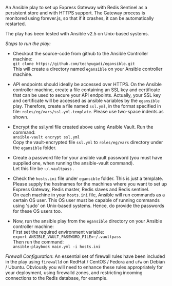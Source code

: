An Ansible play to set up Express Gateway with Redis Sentinel as a persistent 
store and with HTTPS support. The Gateway process is monitored using forever.js,
so that if it crashes, it can be automatically restarted.

The play has been tested with Ansible v2.5 on Unix-based systems.

_Steps to run the play:_

* Checkout the source-code from github to the Ansible Controller machine:  
`git clone https://github.com/techyugadi/egansible.git`  
This will create a directory named `egansible` on your Ansible controller machine.

* API endpoints should ideally be accessed over HTTPS. On the Ansible controller
machine, create a file containing an SSL key and certificate that can be used to
secure your API endpoints. Actually, your SSL key and certificate will be 
accessed as ansible variables by the `egansible` play. Therefore, create a file 
named `ssl.yml`, in the format specified in file: `roles/eg/vars/ssl.yml.template`. Please use two-space indents as shown.

* Encrypt the ssl.yml file created above using Ansible Vault. Run the command:  
`ansible-vault encrypt ssl.yml`  
Copy the vault-encrypted file `ssl.yml` to `roles/eg/vars` directory under the `egansible` folder.

* Create a password file for your ansible vault password (you must have supplied
 one, when running the ansible-vault command).  
Let this file be `~/.vaultpass` .

* Check the `hosts.ini` file under `egansible` folder. This is just a template.
Please supply the hostnames for the machines where you want to set up Express 
Gateway, Redis master, Redis slaves and Redis sentinel.  
On each machine in your `hosts.ini` file, Ansible will run commands as a certain 
OS user. This OS user must be capable of running commands using 'sudo' on 
Unix-based systems. Hence, do provide the passwords for these OS users too.

* Now, run the ansible play from the `egansible` directory on your Ansible 
controller machine:  
First set the required environment variable:  
`export ANSIBLE_VAULT_PASSWORD_FILE=~/.vaultpass`  
Then run the command:  
`ansible-playbook main.yml -i hosts.ini`

_Firewall Configuration_: An essential set of firewall rules have been included 
in the play using `firewalld` on RedHat / CentOS / Fedora and `ufw` on Debian /
 Ubuntu. Obviously you will need to enhance these rules appropriately for your
deployment, using firewalld zones,  and restricting incoming connections to the
Redis database, for example.
